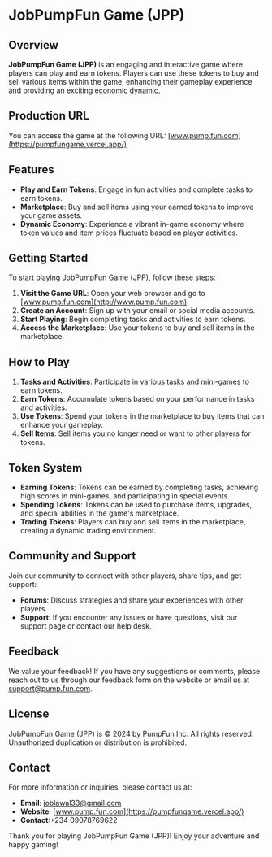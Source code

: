 # JobPumpFun Game (JPP)

## Overview

**JobPumpFun Game (JPP)** is an engaging and interactive game where players can play and earn tokens. Players can use these tokens to buy and sell various items within the game, enhancing their gameplay experience and providing an exciting economic dynamic.

## Production URL

You can access the game at the following URL: [www.pump.fun.com](https://pumpfungame.vercel.app/)

## Features

- **Play and Earn Tokens**: Engage in fun activities and complete tasks to earn tokens.
- **Marketplace**: Buy and sell items using your earned tokens to improve your game assets.
- **Dynamic Economy**: Experience a vibrant in-game economy where token values and item prices fluctuate based on player activities.

## Getting Started

To start playing JobPumpFun Game (JPP), follow these steps:

1. **Visit the Game URL**: Open your web browser and go to [www.pump.fun.com](http://www.pump.fun.com).
2. **Create an Account**: Sign up with your email or social media accounts.
3. **Start Playing**: Begin completing tasks and activities to earn tokens.
4. **Access the Marketplace**: Use your tokens to buy and sell items in the marketplace.

## How to Play

1. **Tasks and Activities**: Participate in various tasks and mini-games to earn tokens.
2. **Earn Tokens**: Accumulate tokens based on your performance in tasks and activities.
3. **Use Tokens**: Spend your tokens in the marketplace to buy items that can enhance your gameplay.
4. **Sell Items**: Sell items you no longer need or want to other players for tokens.

## Token System

- **Earning Tokens**: Tokens can be earned by completing tasks, achieving high scores in mini-games, and participating in special events.
- **Spending Tokens**: Tokens can be used to purchase items, upgrades, and special abilities in the game's marketplace.
- **Trading Tokens**: Players can buy and sell items in the marketplace, creating a dynamic trading environment.

## Community and Support

Join our community to connect with other players, share tips, and get support:

- **Forums**: Discuss strategies and share your experiences with other players.
- **Support**: If you encounter any issues or have questions, visit our support page or contact our help desk.

## Feedback

We value your feedback! If you have any suggestions or comments, please reach out to us through our feedback form on the website or email us at support@pump.fun.com.

## License

JobPumpFun Game (JPP) is © 2024 by PumpFun Inc. All rights reserved. Unauthorized duplication or distribution is prohibited.

## Contact

For more information or inquiries, please contact us at:

- **Email**: joblawal33@gmail.com
- **Website**: [www.pump.fun.com](https://pumpfungame.vercel.app/)
- **Contact**:+234 09078769622

Thank you for playing JobPumpFun Game (JPP)! Enjoy your adventure and happy gaming!

